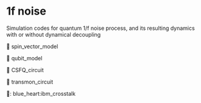 # 1f noise

Simulation codes for quantum 1/f noise process, and its resulting dynamics with or without dynamical decoupling

:green_heart: spin_vector_model

:green_heart: qubit_model

:green_heart: CSFQ_circuit 

:green_heart: transmon_circuit 

:blue_heart:: blue_heart:ibm_crosstalk
